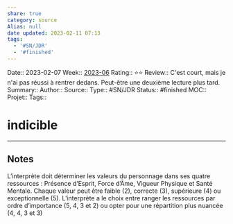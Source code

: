 ```yaml
---
share: true
category: source
Alias: null
date updated: 2023-02-11 07:13
tags:
  - '#SN/JDR'
  - '#finished'
---
```


Date:: 2023-02-07
Week:: [2023-06](../week/2023-06.md)
Rating:: ⭐⭐
Review:: C'est court, mais je n'ai pas réussi à rentrer dedans. Peut-être une deuxième lecture plus tard.
Summary::
Author::
Source::
Type:: #SN/JDR
Status:: #finished
MOC::
Projet::
Tags::

# indicible

---

## Notes

L’interprète doit déterminer les valeurs du personnage dans ses quatre ressources : Présence d’Esprit, Force d’Âme, Vigueur Physique et Santé Mentale. Chaque valeur peut être faible (2), correcte (3), supérieure (4) ou exceptionnelle (5). L’interprète a le choix entre ranger les ressources par ordre d’importance (5, 4, 3 et 2) ou opter pour une répartition plus nuancée (4, 4, 3 et 3)
